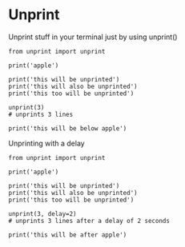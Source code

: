 # Unprint

Unprint stuff in your terminal just by using unprint()

```
from unprint import unprint

print('apple')

print('this will be unprinted')
print('this will also be unprinted')
print('this too will be unprinted')

unprint(3)
# unprints 3 lines

print('this will be below apple')
```

Unprinting with a delay

```
from unprint import unprint

print('apple')

print('this will be unprinted')
print('this will also be unprinted')
print('this too will be unprinted')

unprint(3, delay=2)
# unprints 3 lines after a delay of 2 seconds

print('this will be after apple')
```